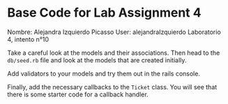 # Base Code for Lab Assignment 4

Nombre: Alejandra Izquierdo Picasso
User: alejandraIzquierdo
Laboratorio 4, intento n°10


Take a careful look at the models and their associations.
Then head to the `db/seed.rb` file and look at the models that are created initially.

Add validators to your models and try them out in the rails console.

Finally, add the necessary callbacks to the `Ticket` class. You will see that there is some starter code for a callback handler.

